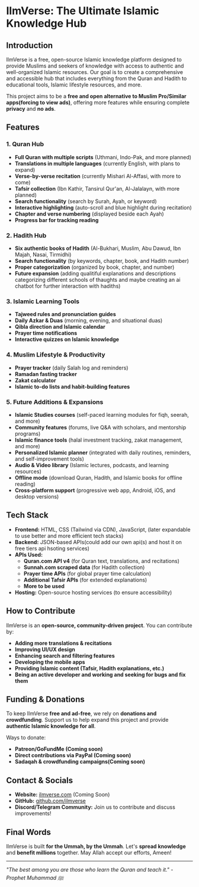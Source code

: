 # IlmVerse: The Ultimate Islamic Knowledge Hub

## Introduction
IlmVerse is a free, open-source Islamic knowledge platform designed to provide Muslims and seekers of knowledge with access to authentic and well-organized Islamic resources. Our goal is to create a comprehensive and accessible hub that includes everything from the Quran and Hadith to educational tools, Islamic lifestyle resources, and more.

This project aims to be a **free and open alternative to Muslim Pro/Similar apps(forcing to view ads)**, offering more features while ensuring complete **privacy** and **no ads**.

## Features
### 1. **Quran Hub**
- **Full Quran with multiple scripts** (Uthmani, Indo-Pak, and more planned)
- **Translations in multiple languages** (currently English, with plans to expand)
- **Verse-by-verse recitation** (currently Mishari Al-Affasi, with more to come)
- **Tafsir collection** (Ibn Kathir, Tansirul Qur'an, Al-Jalalayn, with more planned)
- **Search functionality** (search by Surah, Ayah, or keyword)
- **Interactive highlighting** (auto-scroll and blue highlight during recitation)
- **Chapter and verse numbering** (displayed beside each Ayah)
- **Progress bar for tracking reading**

### 2. **Hadith Hub**
- **Six authentic books of Hadith** (Al-Bukhari, Muslim, Abu Dawud, Ibn Majah, Nasai, Tirmidhi)
- **Search functionality** (by keywords, chapter, book, and Hadith number)
- **Proper categorization** (organized by book, chapter, and number)
- **Future expansion** (adding qualitiful explanations and descriptions categorizing different schools of thaughts and maybe creating an ai chatbot for further interaction with hadiths)

### 3. **Islamic Learning Tools**
- **Tajweed rules and pronunciation guides**
- **Daily Azkar & Duas** (morning, evening, and situational duas)
- **Qibla direction and Islamic calendar**
- **Prayer time notifications**
- **Interactive quizzes on Islamic knowledge**

### 4. **Muslim Lifestyle & Productivity**
- **Prayer tracker** (daily Salah log and reminders)
- **Ramadan fasting tracker**
- **Zakat calculator**
- **Islamic to-do lists and habit-building features**

### 5. **Future Additions & Expansions**
- **Islamic Studies courses** (self-paced learning modules for fiqh, seerah, and more)
- **Community features** (forums, live Q&A with scholars, and mentorship programs)
- **Islamic finance tools** (halal investment tracking, zakat management, and more)
- **Personalized Islamic planner** (integrated with daily routines, reminders, and self-improvement tools)
- **Audio & Video library** (Islamic lectures, podcasts, and learning resources)
- **Offline mode** (download Quran, Hadith, and Islamic books for offline reading)
- **Cross-platform support** (progressive web app, Android, iOS, and desktop versions)

## Tech Stack
- **Frontend:** HTML, CSS (Tailwind via CDN), JavaScript, (later expandable to use better and more efficient tech stacks)
- **Backend:** JSON-based APIs(could add our own api(s) and host it on free tiers api hsoting services)
- **APIs Used:**
  - **Quran.com API v4** (for Quran text, translations, and recitations)
  - **Sunnah.com scraped data** (for Hadith collection)
  - **Prayer time APIs** (for global prayer time calculation)
  - **Additional Tafsir APIs** (for extended explanations)
  - **More to be used**
- **Hosting:** Open-source hosting services (to ensure accessibility)

## How to Contribute
IlmVerse is an **open-source, community-driven project**. You can contribute by:
- **Adding more translations & recitations**
- **Improving UI/UX design**
- **Enhancing search and filtering features**
- **Developing the mobile apps**
- **Providing Islamic content (Tafsir, Hadith explanations, etc.)**
- **Being an active developer and working and seeking for bugs and fix them**

## Funding & Donations
To keep IlmVerse **free and ad-free**, we rely on **donations and crowdfunding**. Support us to help expand this project and provide **authentic Islamic knowledge for all**.

Ways to donate:
- **Patreon/GoFundMe (Coming soon)**
- **Direct contributions via PayPal (Coming soon)**
- **Sadaqah & crowdfunding campaigns(Coming soon)**

## Contact & Socials
- **Website:** [ilmverse.com](https://ilmverse.com) (Coming Soon)
- **GitHub:** [github.com/ilmverse](https://github.com/Noor-Bytes/IlmVerse)
- **Discord/Telegram Community:** Join us to contribute and discuss improvements!

## Final Words
IlmVerse is built **for the Ummah, by the Ummah**. Let's **spread knowledge** and **benefit millions** together. May Allah accept our efforts, Ameen!

---
_"The best among you are those who learn the Quran and teach it." - Prophet Muhammad ﷺ_
